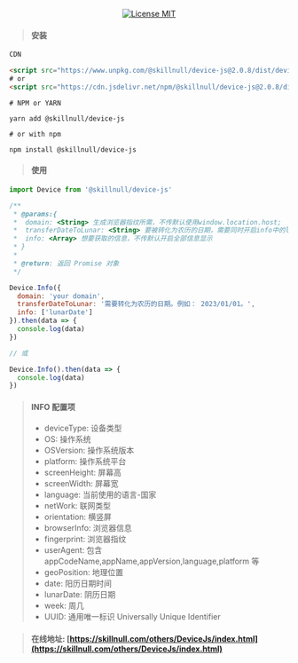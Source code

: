 <p align="center">
  <a href="http://www.skillnull.com"><img src="http://skillnull.com/others/images/brand/MIT.svg" alt="License MIT"></a>
</p>

> #### 安装

```html
CDN

<script src="https://www.unpkg.com/@skillnull/device-js@2.0.8/dist/device.js"></script>
# or
<script src="https://cdn.jsdelivr.net/npm/@skillnull/device-js@2.0.8/dist/device.js"></script>
```

```shell
# NPM or YARN

yarn add @skillnull/device-js

# or with npm

npm install @skillnull/device-js
```



> #### 使用

```js
import Device from '@skillnull/device-js'

/**
 * @params:{
 *  domain: <String> 生成浏览器指纹所需，不传默认使用window.location.host;
 *  transferDateToLunar: <String> 要被转化为农历的日期，需要同时开启info中的lunarDate选项才生效
 *  info: <Array> 想要获取的信息，不传默认开启全部信息显示
 * }
 *
 * @return: 返回 Promise 对象
 */

Device.Info({
  domain: 'your domain',
  transferDateToLunar: '需要转化为农历的日期。例如： 2023/01/01。',
  info: ['lunarDate']
}).then(data => {
  console.log(data)
})

// 或

Device.Info().then(data => {
  console.log(data)
})
```

> #### INFO 配置项
> - deviceType: 设备类型
> - OS: 操作系统
> - OSVersion: 操作系统版本
> - platform: 操作系统平台
> - screenHeight: 屏幕高
> - screenWidth: 屏幕宽
> - language: 当前使用的语言-国家
> - netWork: 联网类型
> - orientation: 横竖屏
> - browserInfo: 浏览器信息
> - fingerprint: 浏览器指纹
> - userAgent: 包含 appCodeName,appName,appVersion,language,platform 等
> - geoPosition: 地理位置
> - date: 阳历日期时间
> - lunarDate: 阴历日期
> - week: 周几
> - UUID: 通用唯一标识 Universally Unique Identifier

> #### 在线地址: [https://skillnull.com/others/DeviceJs/index.html](https://skillnull.com/others/DeviceJs/index.html)

